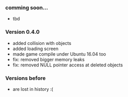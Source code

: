 ### comming soon...
- tbd

### Version 0.4.0
- added collision with objects
- added loading screen
- made game compile under Ubuntu 16.04 too
- fix: removed bigger memory leaks
- fix: removed NULL pointer access at deleted objects

### Versions before
- are lost in history :(
